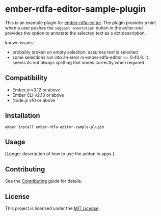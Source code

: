 ember-rdfa-editor-sample-plugin
==============================================================================

This is an example plugin for [ember-rdfa-editor](http://github.com/lblod/ember-rdfa-editor). 
The plugin provides a hint when a user pushes the `suggest annotation` button in the editor and provides the option to annotate the selected text as a dct:description. 

known issues: 
 - probably broken on empty selection, assumes text is selected
 - some selections run into an error in ember-rdfa-editor <= 0.40.0. It seems its not always splitting text nodes correctly when required


Compatibility
------------------------------------------------------------------------------

* Ember.js v3.12 or above
* Ember CLI v2.13 or above
* Node.js v10 or above


Installation
------------------------------------------------------------------------------

```
ember install ember-rdfa-editor-sample-plugin
```


Usage
------------------------------------------------------------------------------

[Longer description of how to use the addon in apps.]


Contributing
------------------------------------------------------------------------------

See the [Contributing](CONTRIBUTING.md) guide for details.


License
------------------------------------------------------------------------------

This project is licensed under the [MIT License](LICENSE.md).
